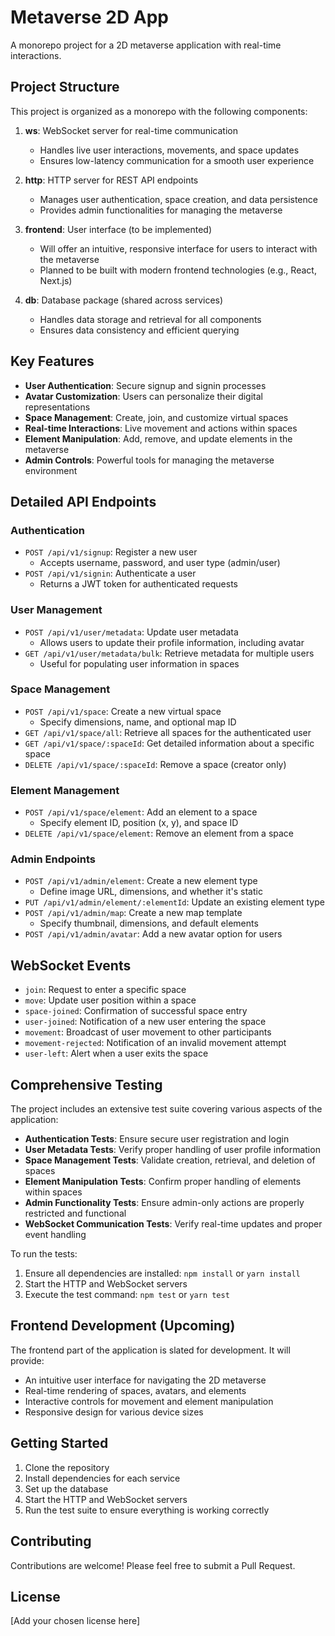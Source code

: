 # Metaverse 2D App

A monorepo project for a 2D metaverse application with real-time interactions.

## Project Structure

This project is organized as a monorepo with the following components:

1. **ws**: WebSocket server for real-time communication
   - Handles live user interactions, movements, and space updates
   - Ensures low-latency communication for a smooth user experience

2. **http**: HTTP server for REST API endpoints
   - Manages user authentication, space creation, and data persistence
   - Provides admin functionalities for managing the metaverse

3. **frontend**: User interface (to be implemented)
   - Will offer an intuitive, responsive interface for users to interact with the metaverse
   - Planned to be built with modern frontend technologies (e.g., React, Next.js)

4. **db**: Database package (shared across services)
   - Handles data storage and retrieval for all components
   - Ensures data consistency and efficient querying

## Key Features

- **User Authentication**: Secure signup and signin processes
- **Avatar Customization**: Users can personalize their digital representations
- **Space Management**: Create, join, and customize virtual spaces
- **Real-time Interactions**: Live movement and actions within spaces
- **Element Manipulation**: Add, remove, and update elements in the metaverse
- **Admin Controls**: Powerful tools for managing the metaverse environment

## Detailed API Endpoints

### Authentication
- `POST /api/v1/signup`: Register a new user
  - Accepts username, password, and user type (admin/user)
- `POST /api/v1/signin`: Authenticate a user
  - Returns a JWT token for authenticated requests

### User Management
- `POST /api/v1/user/metadata`: Update user metadata
  - Allows users to update their profile information, including avatar
- `GET /api/v1/user/metadata/bulk`: Retrieve metadata for multiple users
  - Useful for populating user information in spaces

### Space Management
- `POST /api/v1/space`: Create a new virtual space
  - Specify dimensions, name, and optional map ID
- `GET /api/v1/space/all`: Retrieve all spaces for the authenticated user
- `GET /api/v1/space/:spaceId`: Get detailed information about a specific space
- `DELETE /api/v1/space/:spaceId`: Remove a space (creator only)

### Element Management
- `POST /api/v1/space/element`: Add an element to a space
  - Specify element ID, position (x, y), and space ID
- `DELETE /api/v1/space/element`: Remove an element from a space

### Admin Endpoints
- `POST /api/v1/admin/element`: Create a new element type
  - Define image URL, dimensions, and whether it's static
- `PUT /api/v1/admin/element/:elementId`: Update an existing element type
- `POST /api/v1/admin/map`: Create a new map template
  - Specify thumbnail, dimensions, and default elements
- `POST /api/v1/admin/avatar`: Add a new avatar option for users

## WebSocket Events

- `join`: Request to enter a specific space
- `move`: Update user position within a space
- `space-joined`: Confirmation of successful space entry
- `user-joined`: Notification of a new user entering the space
- `movement`: Broadcast of user movement to other participants
- `movement-rejected`: Notification of an invalid movement attempt
- `user-left`: Alert when a user exits the space

## Comprehensive Testing

The project includes an extensive test suite covering various aspects of the application:

- **Authentication Tests**: Ensure secure user registration and login
- **User Metadata Tests**: Verify proper handling of user profile information
- **Space Management Tests**: Validate creation, retrieval, and deletion of spaces
- **Element Manipulation Tests**: Confirm proper handling of elements within spaces
- **Admin Functionality Tests**: Ensure admin-only actions are properly restricted and functional
- **WebSocket Communication Tests**: Verify real-time updates and proper event handling

To run the tests:
1. Ensure all dependencies are installed: `npm install` or `yarn install`
2. Start the HTTP and WebSocket servers
3. Execute the test command: `npm test` or `yarn test`

## Frontend Development (Upcoming)

The frontend part of the application is slated for development. It will provide:
- An intuitive user interface for navigating the 2D metaverse
- Real-time rendering of spaces, avatars, and elements
- Interactive controls for movement and element manipulation
- Responsive design for various device sizes

## Getting Started

1. Clone the repository
2. Install dependencies for each service
3. Set up the database
4. Start the HTTP and WebSocket servers
5. Run the test suite to ensure everything is working correctly

## Contributing

Contributions are welcome! Please feel free to submit a Pull Request.

## License

[Add your chosen license here]